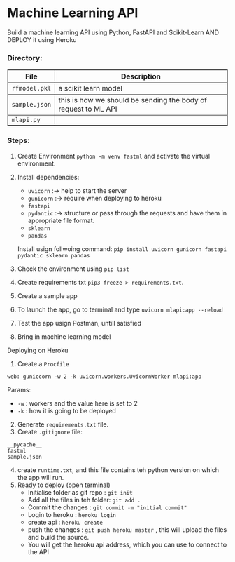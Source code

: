 # **Machine Learning API**

Build a machine learning API using Python, FastAPI and Scikit-Learn AND DEPLOY it using Heroku

### **Directory**:

<table border=1>
    <tr>
        <th><b>File</b></th>
        <th><b>Description</b></th>
    </tr>
    <tr>
        <td><code>rfmodel.pkl</code></td>
        <td> a scikit learn model</td>
    </tr>
    <tr>
        <td><code>sample.json</code></td>
        <td>this is how we should be sending the body of request to ML API</td>
    </tr>
    <tr>
        <td><code>mlapi.py</code></td>
        <td></td>
</table> 


### **Steps**:
1. Create Environment `python -m venv fastml` and activate the virtual environment.
2. Install dependencies:
    - `uvicorn` :-> help to start the server
    - `gunicorn` :-> require when deploying to heroku
    - `fastapi`
    - `pydantic` :-> structure or pass through the requests and have them in appropriate file format.
    - `sklearn`
    - `pandas`

    Install usign follwoing command: `pip install uvicorn gunicorn fastapi pydantic sklearn pandas`
3. Check the environment using `pip list`
4. Create requirements txt `pip3 freeze > requirements.txt`.
5. Create a sample app
6. To launch the app, go to terminal and type `uvicorn mlapi:app --reload`
7. Test the app usign Postman, untill satisfied
8. Bring in machine learning model

Deploying on Heroku
1. Create a `Procfile`
```
web: guniccorn -w 2 -k uvicorn.workers.UvicornWorker mlapi:app
```
Params:
- `-w` : workers and the value here is set to 2
- `-k` : how it is going to be deployed
2. Generate `requirements.txt` file.
3. Create `.gitignore` file:
```
__pycache__
fastml
sample.json
```
4. create `runtime.txt`, and this file contains teh python version on which the app will run.
5. Ready to deploy (open terminal)
    - Initialise folder as git repo : `git init`
    - Add all the files in teh folder: `git add .`
    - Commit the changes : `git commit -m "initial commit"`
    - Login to heroku : `heroku login`
    - create api : `heroku create`
    - push the changes : `git push heroku master` , this will upload the files and build the source.
    - You will get the heroku api address, which you can use to connect to the API


